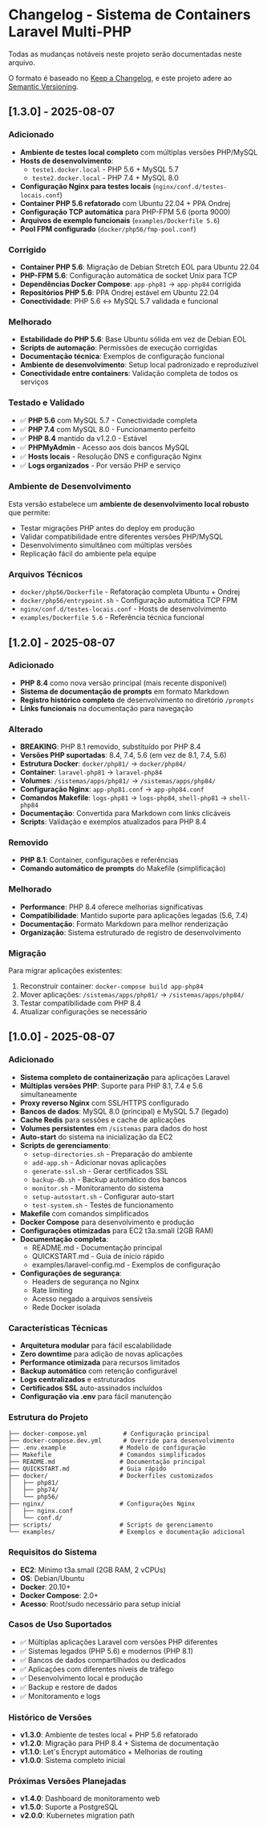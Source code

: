 # Changelog - Sistema de Containers Laravel Multi-PHP

Todas as mudanças notáveis neste projeto serão documentadas neste arquivo.

O formato é baseado no [Keep a Changelog](https://keepachangelog.com/pt-BR/1.0.0/),
e este projeto adere ao [Semantic Versioning](https://semver.org/lang/pt-BR/).

## [1.3.0] - 2025-08-07

### Adicionado
- **Ambiente de testes local completo** com múltiplas versões PHP/MySQL
- **Hosts de desenvolvimento**:
  - `teste1.docker.local` - PHP 5.6 + MySQL 5.7 
  - `teste2.docker.local` - PHP 7.4 + MySQL 8.0
- **Configuração Nginx para testes locais** (`nginx/conf.d/testes-locais.conf`)
- **Container PHP 5.6 refatorado** com Ubuntu 22.04 + PPA Ondrej
- **Configuração TCP automática** para PHP-FPM 5.6 (porta 9000)
- **Arquivos de exemplo funcionais** (`examples/Dockerfile 5.6`)
- **Pool FPM configurado** (`docker/php56/fmp-pool.conf`)

### Corrigido
- **Container PHP 5.6**: Migração de Debian Stretch EOL para Ubuntu 22.04
- **PHP-FPM 5.6**: Configuração automática de socket Unix para TCP
- **Dependências Docker Compose**: `app-php81` → `app-php84` corrigida
- **Repositórios PHP 5.6**: PPA Ondrej estável em Ubuntu 22.04
- **Conectividade**: PHP 5.6 ↔ MySQL 5.7 validada e funcional

### Melhorado
- **Estabilidade do PHP 5.6**: Base Ubuntu sólida em vez de Debian EOL
- **Scripts de automação**: Permissões de execução corrigidas
- **Documentação técnica**: Exemplos de configuração funcional
- **Ambiente de desenvolvimento**: Setup local padronizado e reproduzível
- **Conectividade entre containers**: Validação completa de todos os serviços

### Testado e Validado
- ✅ **PHP 5.6** com MySQL 5.7 - Conectividade completa
- ✅ **PHP 7.4** com MySQL 8.0 - Funcionamento perfeito  
- ✅ **PHP 8.4** mantido da v1.2.0 - Estável
- ✅ **PHPMyAdmin** - Acesso aos dois bancos MySQL
- ✅ **Hosts locais** - Resolução DNS e configuração Nginx
- ✅ **Logs organizados** - Por versão PHP e serviço

### Ambiente de Desenvolvimento
Esta versão estabelece um **ambiente de desenvolvimento local robusto** que permite:
- Testar migrações PHP antes do deploy em produção
- Validar compatibilidade entre diferentes versões PHP/MySQL
- Desenvolvimento simultâneo com múltiplas versões
- Replicação fácil do ambiente pela equipe

### Arquivos Técnicos
- `docker/php56/Dockerfile` - Refatoração completa Ubuntu + Ondrej
- `docker/php56/entrypoint.sh` - Configuração automática TCP FPM
- `nginx/conf.d/testes-locais.conf` - Hosts de desenvolvimento
- `examples/Dockerfile 5.6` - Referência técnica funcional

## [1.2.0] - 2025-08-07

### Adicionado
- **PHP 8.4** como nova versão principal (mais recente disponível)
- **Sistema de documentação de prompts** em formato Markdown
- **Registro histórico completo** de desenvolvimento no diretório `/prompts`
- **Links funcionais** na documentação para navegação

### Alterado
- **BREAKING**: PHP 8.1 removido, substituído por PHP 8.4
- **Versões PHP suportadas**: 8.4, 7.4, 5.6 (em vez de 8.1, 7.4, 5.6)
- **Estrutura Docker**: `docker/php81/` → `docker/php84/`
- **Container**: `laravel-php81` → `laravel-php84`
- **Volumes**: `/sistemas/apps/php81/` → `/sistemas/apps/php84/`
- **Configuração Nginx**: `app-php81.conf` → `app-php84.conf`
- **Comandos Makefile**: `logs-php81` → `logs-php84`, `shell-php81` → `shell-php84`
- **Documentação**: Convertida para Markdown com links clicáveis
- **Scripts**: Validação e exemplos atualizados para PHP 8.4

### Removido
- **PHP 8.1**: Container, configurações e referências
- **Comando automático de prompts** do Makefile (simplificação)

### Melhorado
- **Performance**: PHP 8.4 oferece melhorias significativas
- **Compatibilidade**: Mantido suporte para aplicações legadas (5.6, 7.4)
- **Documentação**: Formato Markdown para melhor renderização
- **Organização**: Sistema estruturado de registro de desenvolvimento

### Migração
Para migrar aplicações existentes:
1. Reconstruir container: `docker-compose build app-php84`
2. Mover aplicações: `/sistemas/apps/php81/` → `/sistemas/apps/php84/`
3. Testar compatibilidade com PHP 8.4
4. Atualizar configurações se necessário

## [1.0.0] - 2025-08-07

### Adicionado
- **Sistema completo de containerização** para aplicações Laravel
- **Múltiplas versões PHP**: Suporte para PHP 8.1, 7.4 e 5.6 simultaneamente
- **Proxy reverso Nginx** com SSL/HTTPS configurado
- **Bancos de dados**: MySQL 8.0 (principal) e MySQL 5.7 (legado)
- **Cache Redis** para sessões e cache de aplicações
- **Volumes persistentes** em `/sistemas` para dados do host
- **Auto-start** do sistema na inicialização da EC2
- **Scripts de gerenciamento**:
  - `setup-directories.sh` - Preparação do ambiente
  - `add-app.sh` - Adicionar novas aplicações
  - `generate-ssl.sh` - Gerar certificados SSL
  - `backup-db.sh` - Backup automático dos bancos
  - `monitor.sh` - Monitoramento do sistema
  - `setup-autostart.sh` - Configurar auto-start
  - `test-system.sh` - Testes de funcionamento
- **Makefile** com comandos simplificados
- **Docker Compose** para desenvolvimento e produção
- **Configurações otimizadas** para EC2 t3a.small (2GB RAM)
- **Documentação completa**:
  - README.md - Documentação principal
  - QUICKSTART.md - Guia de início rápido
  - examples/laravel-config.md - Exemplos de configuração
- **Configurações de segurança**:
  - Headers de segurança no Nginx
  - Rate limiting
  - Acesso negado a arquivos sensíveis
  - Rede Docker isolada

### Características Técnicas
- **Arquitetura modular** para fácil escalabilidade
- **Zero downtime** para adição de novas aplicações
- **Performance otimizada** para recursos limitados
- **Backup automático** com retenção configurável
- **Logs centralizados** e estruturados
- **Certificados SSL** auto-assinados incluídos
- **Configuração via .env** para fácil manutenção

### Estrutura do Projeto
```
├── docker-compose.yml          # Configuração principal
├── docker-compose.dev.yml      # Override para desenvolvimento
├── .env.example               # Modelo de configuração
├── Makefile                   # Comandos simplificados
├── README.md                  # Documentação principal
├── QUICKSTART.md              # Guia rápido
├── docker/                    # Dockerfiles customizados
│   ├── php81/
│   ├── php74/
│   └── php56/
├── nginx/                     # Configurações Nginx
│   ├── nginx.conf
│   └── conf.d/
├── scripts/                   # Scripts de gerenciamento
└── examples/                  # Exemplos e documentação adicional
```

### Requisitos do Sistema
- **EC2**: Mínimo t3a.small (2GB RAM, 2 vCPUs)
- **OS**: Debian/Ubuntu
- **Docker**: 20.10+
- **Docker Compose**: 2.0+
- **Acesso**: Root/sudo necessário para setup inicial

### Casos de Uso Suportados
- ✅ Múltiplas aplicações Laravel com versões PHP diferentes
- ✅ Sistemas legados (PHP 5.6) e modernos (PHP 8.1)
- ✅ Bancos de dados compartilhados ou dedicados
- ✅ Aplicações com diferentes níveis de tráfego
- ✅ Desenvolvimento local e produção
- ✅ Backup e restore de dados
- ✅ Monitoramento e logs

### Histórico de Versões
- **v1.3.0**: Ambiente de testes local + PHP 5.6 refatorado
- **v1.2.0**: Migração para PHP 8.4 + Sistema de documentação
- **v1.1.0**: Let's Encrypt automático + Melhorias de routing
- **v1.0.0**: Sistema completo inicial

### Próximas Versões Planejadas
- **v1.4.0**: Dashboard de monitoramento web
- **v1.5.0**: Suporte a PostgreSQL
- **v2.0.0**: Kubernetes migration path
